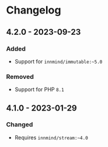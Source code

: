 # Changelog

## 4.2.0 - 2023-09-23

### Added

- Support for `innmind/immutable:~5.0`

### Removed

- Support for PHP `8.1`

## 4.1.0 - 2023-01-29

### Changed

- Requires `innmind/stream:~4.0`

